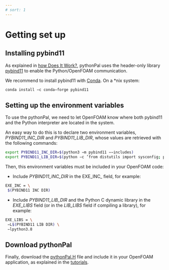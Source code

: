 ```yaml
---
# sort: 1
---
```


# Getting set up

## Installing pybind11

As explained in [how Does It Work?](howDoesItWork/README.md), pythonPal uses the header-only library [pybind11](https://pybind11.readthedocs.io/en/stable/index.html) to enable the Python/OpenFOAM communication. 

We recommend to install pybind11 with [Conda](https://docs.conda.io/en/latest/). On a *nix system:

```bash
conda install −c conda−forge pybind11
```

## Setting up the environment variables

To use the pythonPal, we need to let OpenFOAM know where both pybind11 and the Python interpreter are located in the system. 

An easy way to do this is to declare two environment variables, _PYBIND11_INC_DIR_ and _PYBIND11_LIB_DIR_, whose values are retrieved with the following commands:

```bash
export PYBIND11_INC_DIR=$(python3 −m pybind11 −−includes)
export PYBIND11_LIB_DIR=$(python −c ’from distutils import sysconfig; print(sysconfig.get_config_var("LIBDIR"))’)
```

Then, this environment variables must be included in your OpenFOAM code:

- Include _PYBIND11_INC_DIR_ in the EXE_INC_ field, for example:

```bash
EXE_INC = \
 $(PYBIND11 INC DIR)
```

- Include _PYBIND11_LIB_DIR_ and the Python C dynamic library in the _EXE_LIBS_ field (or in the _LIB_LIBS_ field if compiling a library), for example:

```bash
EXE_LIBS = \
 −L$(PYBIND11 LIB DIR) \
 −lpython3.8
```

## Download pythonPal

Finally, download the [pythonPal.H](pythonPal.H) file and include it in your OpenFOAM application, as explained in the [tutorials](tutorials/README.md).